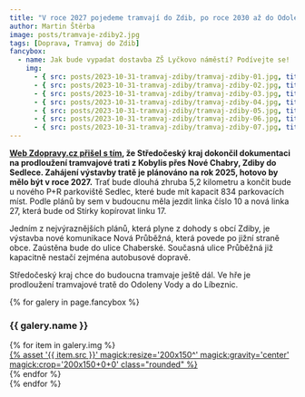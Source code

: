 ```yaml
---
title: "V roce 2027 pojedeme tramvají do Zdib, po roce 2030 až do Odoleny Vody a Líbeznic"
author: Martin Štěrba
image: posts/tramvaje-zdiby2.jpg
tags: [Doprava, Tramvaj do Zdib]
fancybox:
  - name: Jak bude vypadat dostavba ZŠ Lyčkovo náměstí? Podívejte se!
    img:
      - { src: posts/2023-10-31-tramvaj-zdiby/tramvaj-zdiby-01.jpg, title: 'Zákres vedení tramvaje v Dolních Chabrech' }
      - { src: posts/2023-10-31-tramvaj-zdiby/tramvaj-zdiby-02.jpg, title: 'Zákres vedení tramvaje ve Zdibech)' }
      - { src: posts/2023-10-31-tramvaj-zdiby/tramvaj-zdiby-03.jpg, title: 'Plán vedení tramvaje ve Zdibech' }
      - { src: posts/2023-10-31-tramvaj-zdiby/tramvaj-zdiby-04.jpg, title: 'Plán konečné tramvaje v Sedleci' }
      - { src: posts/2023-10-31-tramvaj-zdiby/tramvaj-zdiby-05.jpg, title: 'Vizualizace tramvaje ve Zdibech' }
      - { src: posts/2023-10-31-tramvaj-zdiby/tramvaj-zdiby-06.jpg, title: 'Vizualizace přemostění dálnice D8' }
      - { src: posts/2023-10-31-tramvaj-zdiby/tramvaj-zdiby-07.jpg, title: 'Vizualizace konečné v Sedleci' }
---
```


**[Web Zdopravy.cz přišel s tím](https://zdopravy.cz/tramvaji-do-zdib-do-ctyr-let-stredocesky-kraj-schvalil-i-pokracovani-do-odoleny-vody-182520/), že Středočeský kraj dokončil dokumentaci na prodloužení tramvajové trati z Kobylis přes Nové Chabry, Zdiby do Sedlece. Zahájení výstavby tratě je plánováno na rok 2025, hotovo by mělo být v roce 2027.** Trať bude dlouhá zhruba 5,2 kilometru a končit bude u nového P+R parkoviště Sedlec, které bude mít kapacit 834 parkovacích míst. Podle plánů by sem v budoucnu měla jezdit linka číslo 10 a nová linka 27, která bude od Stírky kopírovat linku 17.

Jedním z nejvýraznějších plánů, která plyne z dohody s obcí Zdiby, je výstavba nové komunikace Nová Průběžná, která povede po jižní straně obce. Zaústěna bude do ulice Chaberské. Současná ulice Průběžná již kapacitně nestačí zejména autobusové dopravě. 

Středočeský kraj chce do budoucna tramvaje ještě dál. Ve hře je prodloužení tramvajové tratě do Odoleny Vody a do Líbeznic.

{% for galery in page.fancybox %}
<div class="mt-4">
  <h3>{{ galery.name }}</h3>
  <div class="grid grid-cols-4 gap-4">
  {% for item in galery.img %}
    <div class="">
      <a data-fancybox="gallery" href="{% asset '{{ item.src }}' @path %}" data-caption="{{ item.title }}">{% asset '{{ item.src }}' magick:resize='200x150^' magick:gravity='center' magick:crop='200x150+0+0' class="rounded" %}</a>
    </div>
  {% endfor %}
  </div>
</div>
{% endfor %}
<br/>